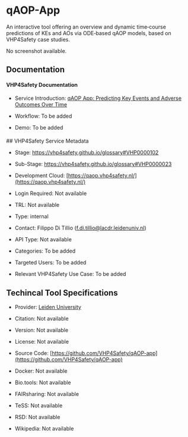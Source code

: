 # qAOP-App

<!--- This file is autogenerated. Edit qaop_app.json to make changes in this page. --->

An interactive tool offering an overview and dynamic time‐course predictions of KEs and AOs via ODE‐based qAOP models, based on VHP4Safety case studies.

No screenshot available.

## Documentation

#### VHP4Safety Documentation

* Service Introduction: [qAOP App: Predicting Key Events and Adverse Outcomes Over Time](https://docs.vhp4safety.nl/en/latest/tutorials/qaop_app/qaop_tutorial.html)

* Workflow: To be added

* Demo: To be added

<h4 id='tess-widget-materials-header'></h4>

<div id='tess-widget-materials-list' class='tess-widget tess-widget-list'></div>
<script>
  function initTeSSWidgets() {
    var query = 'qaop_app';
    if (query.trim() != '') {
      TessWidget.Materials(document.getElementById('tess-widget-materials-list'),
                           'SimpleList',
                           {
                             opts: {
                               enableSearch: false
                             },
                             params: {
                               pageSize: 5,
                               q: query
                             }
                           });
      document.getElementById('tess-widget-materials-header').innerHTML = 'Documentation from ELIXIR TeSS'
    }
}
</script>
<script async='' defer='' src='https://elixirtess.github.io/TeSS_widgets/components/js/tess-widget-standalone.js' onload='initTeSSWidgets()'></script>
## VHP4Safety Service Metadata

* Stage: https://vhp4safety.github.io/glossary#VHP0000102

* Sub-Stage: https://vhp4safety.github.io/glossary#VHP0000023

* Development Cloud: [https://qaop.vhp4safety.nl/](https://qaop.vhp4safety.nl/)

* Login Required: Not available

* TRL: Not available

* Type: internal

* Contact: Filippo Di Tillio (f.di.tillio@lacdr.leidenuniv.nl)

* API Type: Not available

* Categories: To be added

* Targeted Users: To be added

* Relevant VHP4Safety Use Case: To be added

## Techincal Tool Specifications

* Provider: [Leiden University](https://www.universiteitleiden.nl/en)

* Citation: Not available

* Version: Not available

* License: Not available

* Source Code: [https://github.com/VHP4Safety/qAOP-app](https://github.com/VHP4Safety/qAOP-app)

* Docker: Not available

* Bio.tools: Not available

* FAIRsharing: Not available

* TeSS: Not available

* RSD: Not available

* Wikipedia: Not available

<script type="application/ld+json">
  {
    "@context": "https://schema.org/",
    "@type": "SoftwareApplication",
    "http://purl.org/dc/terms/conformsTo": {
      "@type": "CreativeWork", "@id": "https://bioschemas.org/profiles/ComputationalTool/1.0-RELEASE"
    },
    "@id" : "https://vhp4safety.github.io/cloud/service/qaop_app",
    "name": "qAOP-App",
    "description": "An interactive tool offering an overview and dynamic time‐course predictions of KEs and AOs via ODE‐based qAOP models, based on VHP4Safety case studies.",
    "url": ""
  }
</script>
